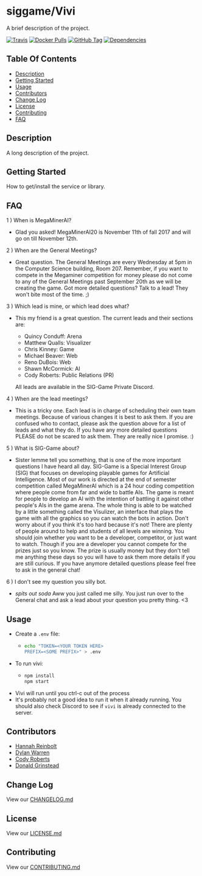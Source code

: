 # siggame/Vivi

A brief description of the project.

[![Travis](https://img.shields.io/travis/siggame/vivi.svg?style=flat-square)](https://travis-ci.org/siggame/vivi)
[![Docker Pulls](https://img.shields.io/docker/pulls/siggame/vivi.svg?style=flat-square)](https://hub.docker.com/r/siggame/vivi/)
[![GitHub Tag](https://img.shields.io/github/tag/siggame/vivi.svg?style=flat-square)](https://github.com/siggame/vivi/tags)
[![Dependencies](https://img.shields.io/david/siggame/vivi.svg)](https://github.com/siggame/vivi)

## Table Of Contents

- [Description](#description)
- [Getting Started](#getting-started)
- [Usage](#usage)
- [Contributors](#contributors)
- [Change Log](#change-log)
- [License](#license)
- [Contributing](#contributing)
- [FAQ](#faq)

## Description

A long description of the project.

## Getting Started

How to get/install the service or library.

## FAQ

1 ) When is MegaMinerAI?

- Glad you asked! MegaMinerAI20 is November 11th of fall 2017 and will go on till November 12th.

2 ) When are the General Meetings?

- Great question. The General Meetings are every Wednesday at 5pm in the Computer Science building, Room 207. 
  Remember, if you want to compete in the Megaminer competition for money please do not come to any of the 
  General Meetings past September 20th as we will be creating the game. Got more detailed questions? Talk to a lead! They won't bite most of the time. ;)

3 ) Which lead is mine, or which lead does what?

- This my friend is a great question. The current leads and their sections are:

  - Quincy Conduff: Arena
  - Matthew Qualls: Visualizer
  - Chris Kinney: Game
  - Michael Beaver: Web
  - Reno DuBois: Web
  - Shawn McCormick: AI
  - Cody Roberts: Public Relations (PR)

  All leads are available in the SIG-Game Private Discord.

4 ) When are the lead meetings?

- This is a tricky one. Each lead is in charge of scheduling their own team meetings. Because of various changes it is best to ask them.
  If you are confused who to contact, please ask the question above for a list of leads and what they do. If you have any more detailed questions PLEASE do not be scared to ask them. They are really nice I promise. :)

5 ) What is SIG-Game about?

- Sister lemme tell you something, that is one of the more important questions I have heard all day.
  SIG-Game is a Special Interest Group (SIG) that focuses on developing playable games for Artificial Intelligence.
  Most of our work is directed at the end of semester competition called MegaMinerAI which is a 24 hour coding competition where people come from far and wide to battle AIs. The game is meant for people to develop an AI with the intention of battling it against other people's AIs in the game arena. The whole thing is able to be watched by a little something called the Visulizer, an interface that plays the game with all the graphics so you can watch the bots in action. Don't worry about if you think it's too hard because it's not! There are plenty of people around to help and students of all levels are winning. You should join whether you want to be a developer, competitor, or just want to watch. Though if you are a developer you cannot compete for the prizes just so you know. The prize is usually money but they don't tell me anything these days so you will have to ask them more details if you are still curious. If you have anymore detailed questions please feel free to ask in the general chat!

6 ) I don't see my question you silly bot.

- *spits out soda* Aww you just called me silly. You just run over to the General chat and ask a lead about your question you pretty thing. <3

## Usage

- Create a `.env` file:
  - ```bash
    echo "TOKEN=<YOUR TOKEN HERE>
    PREFIX=<SOME PREFIX>" > .env
    ```
- To run vivi:
  - ```bash
    npm install
    npm start
    ```
- Vivi will run until you ctrl-c out of the process
- It's probably not a good idea to run it when it already running. You should also check Discord to see if `vivi` is already connected to the server.

## Contributors

- [Hannah Reinbolt](https://github.com/LoneGalaxy)
- [Dylan Warren](https://github.com/Uhuh)
- [Cody Roberts](https://github.com/Crayon-Muncher)
- [Donald Grinstead](https://github.com/Dfgrinstead)

## Change Log

View our [CHANGELOG.md](https://github.com/siggame/vivi/blob/master/CHANGELOG.md)

## License

View our [LICENSE.md](https://github.com/siggame/colisee/blob/master/LICENSE.md)

## Contributing

View our [CONTRIBUTING.md](https://github.com/siggame/colisee/blob/master/CONTRIBUTING.md)
